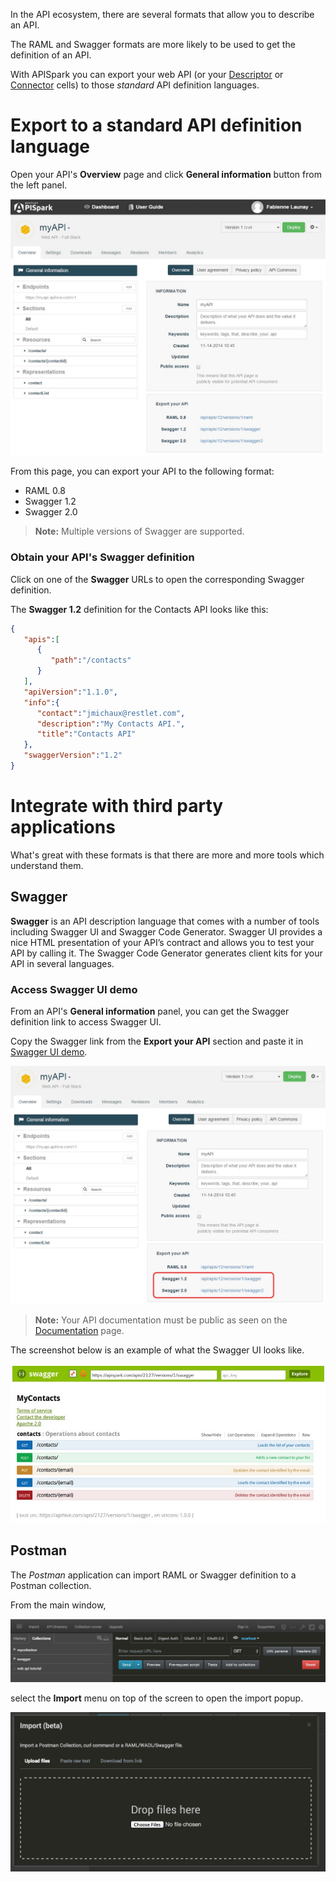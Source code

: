 In the API ecosystem, there are several formats that allow you to describe an API.

The RAML and Swagger formats are more likely to be used to get the definition of an API.

With APISpark you can export your web API (or your [Descriptor](technical-resources/apispark/guide/document/overview "Descriptor") or [Connector](technical-resources/apispark/guide/manage/connectors "Connector") cells) to those *standard* API definition languages.

# Export to a standard API definition language

Open your API's **Overview** page and click **General information** button from the left panel.

![General information](images/general-information.jpg "General information")

From this page, you can export your API to the following format:

* RAML 0.8
* Swagger 1.2
* Swagger 2.0

> **Note:** Multiple versions of Swagger are supported.

### Obtain your API's Swagger definition

Click on one of the **Swagger** URLs to open the corresponding Swagger definition.

The **Swagger 1.2** definition for the Contacts API looks like this:

```json
{  
   "apis":[  
      {  
         "path":"/contacts"
      }
   ],
   "apiVersion":"1.1.0",
   "info":{  
      "contact":"jmichaux@restlet.com",
      "description":"My Contacts API.",
      "title":"Contacts API"
   },
   "swaggerVersion":"1.2"
}
```

# Integrate with third party applications

What's great with these formats is that there are more and more tools which understand them.

## Swagger

**Swagger** is an API description language that comes with a number of tools including Swagger UI and Swagger Code Generator. Swagger UI provides a nice HTML presentation of your API’s contract and allows you to test your API by calling it. The Swagger Code Generator generates client kits for your API in several languages.

### Access Swagger UI demo

From an API's **General information** panel, you can get the Swagger definition link to access Swagger UI.

Copy the Swagger link from the **Export your API** section and paste it in [Swagger UI demo](http://petstore.swagger.wordnik.com/ "Swagger UI demo").

![Swagger URL](images/swagger-url.jpg "Swagger URL")

> **Note:** Your API documentation must be public as seen on the [Documentation](technical-resources/apispark/guide/publish/publish/documentation "Documentation") page.

The screenshot below is an example of what the Swagger UI looks like.  

![Swagger](images/swagger-ui.jpg "Swagger")

## Postman

The *Postman* application can import RAML or Swagger definition to a Postman collection.

From the main window,

![Import in Postman](images/postman-import.png "Import in Postman")

select the **Import** menu on top of the screen to open the import popup.

![Import popup](images/postman-import-popup.png "Import popup")
